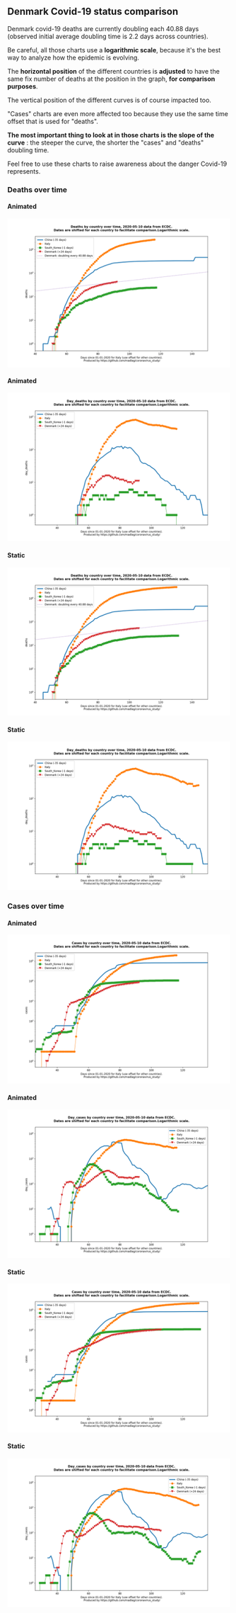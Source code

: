 ## Denmark Covid-19 status comparison 

Denmark covid-19 deaths are currently doubling each 40.88 days (observed initial average doubling time is 2.2 days across countries).



Be careful, all those charts use a **logarithmic scale**, because it's the best way to analyze how the epidemic is evolving.
 
The **horizontal position** of the different countries is **adjusted** to have the same fix number of deaths at the position in the graph, **for comparison purposes**.

The vertical position of the different curves is of course impacted too.

"Cases" charts are even more affected too because they use the same time offset that is used for "deaths".

**The most important thing to look at in those charts is the slope of the curve** : the steeper the curve, the shorter the "cases" and "deaths" doubling time.

Feel free to use these charts to raise awareness about the danger Covid-19 represents. 


 
### Deaths over time
 
#### Animated
![Denmark covid-19 deaths animated chart](https://raw.githubusercontent.com/madlag/coronavirus_study/master/notebooks/graphs/2020-05-10/countries/Denmark/2020-05-10_Denmark_deaths.gif "Denmark covid-19 deaths animated chart")   
 
#### Animated
![Denmark covid-19 daily deaths animated chart](https://raw.githubusercontent.com/madlag/coronavirus_study/master/notebooks/graphs/2020-05-10/countries/Denmark/2020-05-10_Denmark_day_deaths.gif "Denmark covid-19 day_deaths animated chart")   
 
#### Static
![Denmark covid-19 deaths static chart](https://raw.githubusercontent.com/madlag/coronavirus_study/master/notebooks/graphs/2020-05-10/countries/Denmark/2020-05-10_Denmark_deaths.png "Denmark covid-19 deaths static chart")   
 
#### Static
![Denmark covid-19 daily deaths static chart](https://raw.githubusercontent.com/madlag/coronavirus_study/master/notebooks/graphs/2020-05-10/countries/Denmark/2020-05-10_Denmark_day_deaths.png "Denmark covid-19 day_deaths static chart")   

 
### Cases over time
 
#### Animated
![Denmark covid-19 cases animated chart](https://raw.githubusercontent.com/madlag/coronavirus_study/master/notebooks/graphs/2020-05-10/countries/Denmark/2020-05-10_Denmark_cases.gif "Denmark covid-19 cases animated chart")   
 
#### Animated
![Denmark covid-19 daily cases animated chart](https://raw.githubusercontent.com/madlag/coronavirus_study/master/notebooks/graphs/2020-05-10/countries/Denmark/2020-05-10_Denmark_day_cases.gif "Denmark covid-19 day_cases animated chart")   
 
#### Static
![Denmark covid-19 cases static chart](https://raw.githubusercontent.com/madlag/coronavirus_study/master/notebooks/graphs/2020-05-10/countries/Denmark/2020-05-10_Denmark_cases.png "Denmark covid-19 cases static chart")   
 
#### Static
![Denmark covid-19 daily cases static chart](https://raw.githubusercontent.com/madlag/coronavirus_study/master/notebooks/graphs/2020-05-10/countries/Denmark/2020-05-10_Denmark_day_cases.png "Denmark covid-19 day_cases static chart")   

